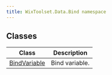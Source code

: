 ```yaml
---
title: WixToolset.Data.Bind namespace
---
```

## Classes
| Class | Description |
| -------- | ----------- |
| [BindVariable](bindvariable) | Bind variable. |
